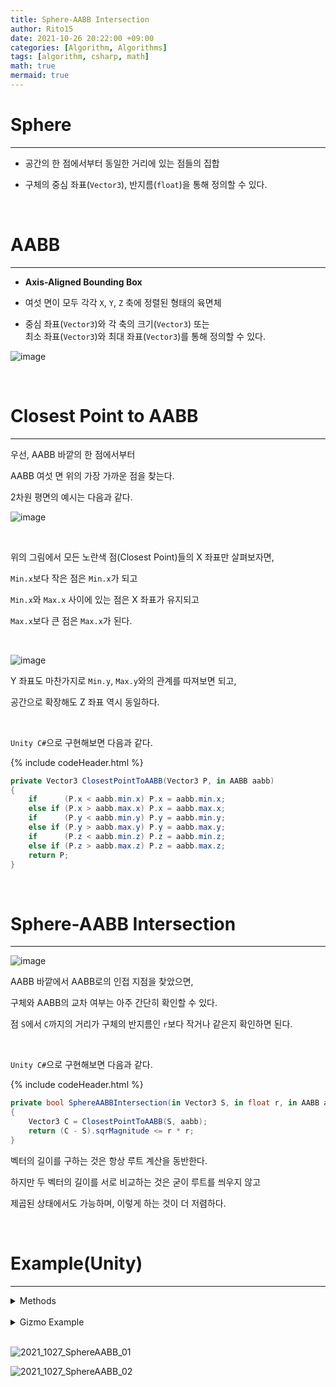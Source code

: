 ```yaml
---
title: Sphere-AABB Intersection
author: Rito15
date: 2021-10-26 20:22:00 +09:00
categories: [Algorithm, Algorithms]
tags: [algorithm, csharp, math]
math: true
mermaid: true
---
```


# Sphere
---

- 공간의 한 점에서부터 동일한 거리에 있는 점들의 집합

- 구체의 중심 좌표(`Vector3`), 반지름(`float`)을 통해 정의할 수 있다.

<br>

# AABB
---

- **Axis-Aligned Bounding Box**

- 여섯 면이 모두 각각 `X`, `Y`, `Z` 축에 정렬된 형태의 육면체

- 중심 좌표(`Vector3`)와 각 축의 크기(`Vector3`) 또는<br>
  최소 좌표(`Vector3`)와 최대 좌표(`Vector3`)를 통해 정의할 수 있다.

![image](https://user-images.githubusercontent.com/42164422/138880458-b2609c93-18e5-4992-9210-73969d44e9be.png)

<br>


# Closest Point to AABB
---

우선, AABB 바깥의 한 점에서부터

AABB 여섯 면 위의 가장 가까운 점을 찾는다.

2차원 평면의 예시는 다음과 같다.

![image](https://user-images.githubusercontent.com/42164422/139316985-67c19696-9487-4a2a-9d21-840dfdcd3045.png)

<br>

위의 그림에서 모든 노란색 점(Closest Point)들의 X 좌표만 살펴보자면,

`Min.x`보다 작은 점은 `Min.x`가 되고

`Min.x`와 `Max.x` 사이에 있는 점은 X 좌표가 유지되고

`Max.x`보다 큰 점은 `Max.x`가 된다.

<br>

![image](https://user-images.githubusercontent.com/42164422/138888752-6d2ba76a-8575-4690-ab0c-f1d1b9e56106.png)

Y 좌표도 마찬가지로 `Min.y`, `Max.y`와의 관계를 따져보면 되고,

공간으로 확장해도 Z 좌표 역시 동일하다.

<br>

`Unity C#`으로 구현해보면 다음과 같다.

{% include codeHeader.html %}
```cs
private Vector3 ClosestPointToAABB(Vector3 P, in AABB aabb)
{
    if      (P.x < aabb.min.x) P.x = aabb.min.x;
    else if (P.x > aabb.max.x) P.x = aabb.max.x;
    if      (P.y < aabb.min.y) P.y = aabb.min.y;
    else if (P.y > aabb.max.y) P.y = aabb.max.y;
    if      (P.z < aabb.min.z) P.z = aabb.min.z;
    else if (P.z > aabb.max.z) P.z = aabb.max.z;
    return P;
}
```

<br>


# Sphere-AABB Intersection
---

![image](https://user-images.githubusercontent.com/42164422/138890348-693edfd2-a53f-434d-987b-dd7193131602.png)

AABB 바깥에서 AABB로의 인접 지점을 찾았으면,

구체와 AABB의 교차 여부는 아주 간단히 확인할 수 있다.

점 `S`에서 `C`까지의 거리가 구체의 반지름인 `r`보다 작거나 같은지 확인하면 된다.

<br>

`Unity C#`으로 구현해보면 다음과 같다.

{% include codeHeader.html %}
```cs
private bool SphereAABBIntersection(in Vector3 S, in float r, in AABB aabb)
{
    Vector3 C = ClosestPointToAABB(S, aabb);
    return (C - S).sqrMagnitude <= r * r;
}
```

벡터의 길이를 구하는 것은 항상 루트 계산을 동반한다.

하지만 두 벡터의 길이를 서로 비교하는 것은 굳이 루트를 씌우지 않고

제곱된 상태에서도 가능하며, 이렇게 하는 것이 더 저렴하다.

<br>


# Example(Unity)
---

<details>
<summary markdown="span"> 
Methods
</summary>

{% include codeHeader.html %}
```cs
private struct AABB
{
    public Vector3 min;
    public Vector3 max;

    public static AABB FromBounds(in Bounds b)
    {
        return new AABB { min = b.min, max = b.max };
    }
}

/// <summary> 구체와 AABB의 교차 여부 확인 </summary>
private bool SphereAABBIntersection(in Vector3 S, in float r, in AABB aabb)
{
    Vector3 C = ClosestPointToAABB(S, aabb);
    return (C - S).sqrMagnitude <= r * r;
}

/// <summary> 한 점으로부터 AABB 위의 최단 지점 계산 </summary>
private Vector3 ClosestPointToAABB(Vector3 P, in AABB aabb)
{
    if      (P.x < aabb.min.x) P.x = aabb.min.x;
    else if (P.x > aabb.max.x) P.x = aabb.max.x;
    if      (P.y < aabb.min.y) P.y = aabb.min.y;
    else if (P.y > aabb.max.y) P.y = aabb.max.y;
    if      (P.z < aabb.min.z) P.z = aabb.min.z;
    else if (P.z > aabb.max.z) P.z = aabb.max.z;
    return P;
}
```

</details>

<br>

<details>
<summary markdown="span"> 
Gizmo Example
</summary>

{% include codeHeader.html %}
```cs
public Transform cube;
public Transform sphere;
public Mesh sphereMesh;

private void OnDrawGizmos()
{
    if (!cube || !sphere) return;

    Vector3 S = sphere.position;
    float r   = sphere.lossyScale.x * 0.5f;

    Bounds b  = new Bounds(cube.position, cube.lossyScale);
    AABB aabb = AABB.FromBounds(b);

    // Sphere - AABB 최단 지점
    Vector3 C = ClosestPointToAABB(S, aabb);

    Gizmos.color = Color.red;
    Gizmos.DrawLine(S, C);

    // Sphere - AABB 교차 검사
    if (SphereAABBIntersection(S, r, aabb))
    {
        Gizmos.DrawSphere(C, 0.1f);

        if (sphereMesh)
        {
            Gizmos.color = Color.yellow * 0.6f;
            Gizmos.DrawMesh(sphereMesh, S, Quaternion.identity, sphere.lossyScale * 1.01f);
        }
    }
}
```

</details>

<br>

![2021_1027_SphereAABB_01](https://user-images.githubusercontent.com/42164422/138936149-10e2e9a0-578c-4297-9bd8-80c32facd9e7.gif)

![2021_1027_SphereAABB_02](https://user-images.githubusercontent.com/42164422/138936167-a16855d0-5500-4413-a307-059f061fe765.gif)

<br>
